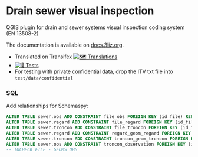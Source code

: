 # Drain sewer visual inspection

QGIS plugin for drain and sewer systems visual inspection coding system (EN 13508-2)

The documentation is available on [docs.3liz.org](https://3liz.github.io/qgis_drain_sewer_visual_inspection/).

* Translated on Transifex [![🗺 Translations](https://github.com/3liz/qgis_drain_sewer_visual_inspection/actions/workflows/transifex.yml/badge.svg)](https://github.com/3liz/qgis_drain_sewer_visual_inspection/actions/workflows/transifex.yml)
* [![🎳 Tests](https://github.com/3liz/qgis_drain_sewer_visual_inspection/actions/workflows/tests.yml/badge.svg)](https://github.com/3liz/qgis_drain_sewer_visual_inspection/actions/workflows/tests.yml)
* For testing with private confidential data, drop the ITV txt file into `test/data/confidential`

### SQL

Add relationships for Schemaspy:

```sql
ALTER TABLE sewer.obs ADD CONSTRAINT file_obs FOREIGN KEY (id_file) REFERENCES sewer.file (id);
ALTER TABLE sewer.regard ADD CONSTRAINT file_regard FOREIGN KEY (id_file) REFERENCES sewer.file (id);
ALTER TABLE sewer.troncon ADD CONSTRAINT file_troncon FOREIGN KEY (id_file) REFERENCES sewer.file (id);
ALTER TABLE sewer.regard ADD CONSTRAINT regard_geom_regard FOREIGN KEY (id_geom_regard) REFERENCES sewer.geom_regard (id);
ALTER TABLE sewer.troncon ADD CONSTRAINT troncon_geom_troncon FOREIGN KEY (id_geom_troncon) REFERENCES sewer.geom_troncon (id);
ALTER TABLE sewer.obs ADD CONSTRAINT troncon_observation FOREIGN KEY (id_troncon) REFERENCES sewer.troncon (id);
-- TOCHECK FILE - GEOMS OBS
```
